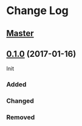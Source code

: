 # Change Log
## [Master](https://github.com/fattomhk/JustJson)

## [0.1.0](https://github.com/SwiftyJSON/SwiftyJSON/tree/2.2.0) (2017-01-16)
Init

### Added

### Changed

### Removed
